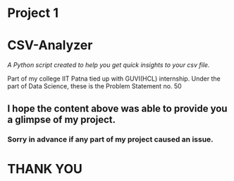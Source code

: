 # Project 1
# CSV-Analyzer
_A Python script created to help you get quick insights to your csv file._

Part of my college IIT Patna tied up with GUVI(HCL) internship.
Under the part of Data Science, these is the Problem Statement no. 50

## I hope the content above was able to provide you a glimpse of my project.
### Sorry in advance if any part of my project caused an issue.

# THANK YOU
